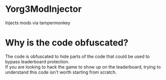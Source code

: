 # Yorg3ModInjector
Injects mods via tampermonkey

# Why is the code obfuscated?
The code is obfuscated to hide parts of the code that could be used to bypass leaderboard protection. <br>
If you are looking to hack the game to show up on the leaderboard, trying to understand this code isn't worth starting from scratch.
